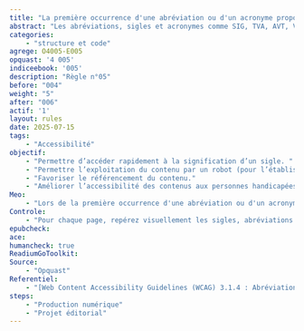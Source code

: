 ```yaml
---
title: "La première occurrence d'une abréviation ou d'un acronyme propose la forme développée du terme abrégé"
abstract: "Les abréviations, sigles et acronymes comme SIG, TVA, AVT, VAT, DTC, XML, etc., sont omniprésents, en particulier dans les corpus techniques et administratifs. Les clarifier est un excellent moyen de faciliter la compréhension !"
categories: 
    - "structure et code"
agrege: O4005-E005
opquast: '4 005'
indiceebook: '005'
description: "Règle n°05"
before: "004"
weight: "5"
after: "006"
actif: '1'
layout: rules
date: 2025-07-15
tags: 
    - "Accessibilité"
objectif: 
    - "Permettre d’accéder rapidement à la signification d’un sigle. "
    - "Permettre l’exploitation du contenu par un robot (pour l’établissement d’un index des sigles). "
    - "Favoriser le référencement du contenu."
    - "Améliorer l’accessibilité des contenus aux personnes handicapées."
Meo: 
    - "Lors de la première occurrence d'une abréviation ou d'un acronyme dans un ouvrage ou un chapitre, présenter sa forme développée pour en donner la signification. Cela peut se faire directement dans le texte, par exemple en écrivant « une DTD (déclaration de type de document) ». On peut aussi proposer un lien vers une page de glossaire ou une bulle d'aide qui en donne la définition. Il est également possible d'utiliser l'élément HTML `<abbr>` avec l'attribut `title` pour indiquer sa signification. Cela ne s'applique obligatoirement qu'à la première occurrence du terme."
Controle: 
    - "Pour chaque page, repérez visuellement les sigles, abréviations et acronymes. Vérifiez que lors de leur première occurrence, leur signification au long est indiquée. Plusieurs méthodes sont possibles :  directement dans le texte (par exemple, entre parenthèses), par un lien sur le terme renvoyant à sa définition (comme dans un glossaire), ou via l'élément HTML `<abbr>` avec l'attribut `title`."
epubcheck: 
ace: 
humancheck: true
ReadiumGoToolkit: 
Source: 
    - "Opquast"
Referentiel: 
    - "[Web Content Accessibility Guidelines (WCAG) 3.1.4 : Abréviations (Niveau AA)](https://www.w3.org/Translations/WCAG22-fr/#abbreviations)"
steps: 
    - "Production numérique"
    - "Projet éditorial"
---
```

